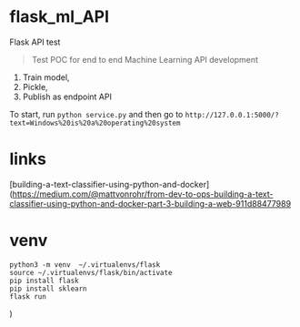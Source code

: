# flask_ml_API
Flask API test
> Test POC for end to end Machine Learning API development
1. Train model, 
2. Pickle, 
3. Publish as endpoint API

To start, run `python service.py`
and then go to `http://127.0.0.1:5000/?text=Windows%20is%20a%20operating%20system` 

# links
[building-a-text-classifier-using-python-and-docker](https://medium.com/@mattvonrohr/from-dev-to-ops-building-a-text-classifier-using-python-and-docker-part-3-building-a-web-911d88477989

# venv
```shell
python3 -m venv  ~/.virtualenvs/flask
source ~/.virtualenvs/flask/bin/activate
pip install flask
pip install sklearn
flask run
```
)
